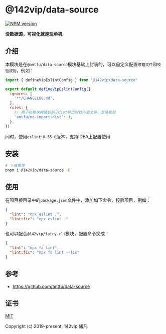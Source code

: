 # @142vip/data-source

[![NPM version](https://img.shields.io/npm/v/@142vip/data-source?labelColor=0b3d52&color=1da469&label=version)](https://www.npmjs.com/package/@142vip/data-source)

**没数据源，可视化就是玩单机**

## 介绍

本模块是在`@antfu/data-source`模块基础上封装的，可以自定义配置`忽略文件`和`校验规则`，例如：

```js
import { defineVipEslintConfig } from '@142vip/data-source'

export default defineVipEslintConfig({
  ignores: [
    '**/CHANGELOG.md',
  ],
  rules: {
    // 用于在模块构建后基于dist导出时找不到文件，忽略校验
    'antfu/no-import-dist': 1,
  },
})
```

同时，使用`eslint:8.55.0`版本，支持IDEA上配置使用

## 安装

```bash
# 下载模块
pnpm i @142vip/data-source -D
```

## 使用

在项目根目录中的`package.json`文件中，添加如下命令，校验项目，例如：

```json
{
  "lint": "npx eslint .",
  "lint:fix": "npx eslint ."
}
```

也可以配合`@142vip/fairy-cli`模块，配置命令换成：

```json
{
  "lint": "npx fa lint",
  "lint:fix": "npx fa lint --fix"
}
```

## 参考

- <https://github.com/antfu/data-source>

## 证书

[MIT](https://opensource.org/license/MIT)

Copyright (c) 2019-present, 142vip 储凡
